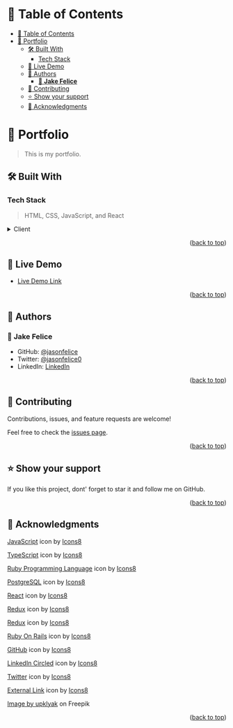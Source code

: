 <a name="readme-top"></a>

# 📗 Table of Contents

- [📗 Table of Contents](#-table-of-contents)
- [📖 Portfolio ](#-portfolio-)
  - [🛠 Built With ](#-built-with-)
    - [Tech Stack ](#tech-stack-)
  - [🚀 Live Demo ](#-live-demo-)
  - [👥 Authors ](#-authors-)
    - [👤 **Jake Felice**](#-jake-felice)
  - [🤝 Contributing ](#-contributing-)
  - [⭐️ Show your support ](#️-show-your-support-)
  - [🙏 Acknowledgments ](#-acknowledgments-)

<!-- PROJECT DESCRIPTION -->

# 📖 Portfolio <a name="about-project"></a>

> This is my portfolio.

## 🛠 Built With <a name="built-with"></a>

### Tech Stack <a name="tech-stack"></a>

> HTML, CSS, JavaScript, and React

<details>
  <summary>Client</summary>
  <ul>
    <li><a href="https://reactjs.org/">React.js</a></li>
  </ul>
</details>

<p align="right">(<a href="#readme-top">back to top</a>)</p>

<!-- LIVE DEMO -->

## 🚀 Live Demo <a name="live-demo"></a>

- [Live Demo Link](https://jakefelice.me/)

<p align="right">(<a href="#readme-top">back to top</a>)</p>

<!-- GETTING STARTED -->

<!-- AUTHORS -->

## 👥 Authors <a name="authors"></a>

### 👤 **Jake Felice**

- GitHub: [@jasonfelice](https://github.com/jasonfelice)
- Twitter: [@jasonfelice0](https://twitter.com/jasonfelice0)
- LinkedIn: [LinkedIn](https://www.linkedin.com/in/jason-felice-11a5a622b/)

<p align="right">(<a href="#readme-top">back to top</a>)</p>



<!-- CONTRIBUTING -->

## 🤝 Contributing <a name="contributing"></a>

Contributions, issues, and feature requests are welcome!

Feel free to check the [issues page](../../issues/).

<p align="right">(<a href="#readme-top">back to top</a>)</p>

<!-- SUPPORT -->

## ⭐️ Show your support <a name="support"></a>

If you like this project, dont' forget to star it and follow me on GitHub.

<p align="right">(<a href="#readme-top">back to top</a>)</p>

<!-- ACKNOWLEDGEMENTS -->

## 🙏 Acknowledgments <a name="acknowledgements"></a>

<a target="_blank" href="https://icons8.com/icon/39853/javascript">JavaScript</a> icon by <a target="_blank" href="https://icons8.com">Icons8</a>

<a target="_blank" href="https://icons8.com/icon/vMqgHSToxrJR/typescript">TypeScript</a> icon by <a target="_blank" href="https://icons8.com">Icons8</a>

<a target="_blank" href="https://icons8.com/icon/22181/ruby-programming-language">Ruby Programming Language</a> icon by <a target="_blank" href="https://icons8.com">Icons8</a>

<a target="_blank" href="https://icons8.com/icon/25010/postgresql">PostgreSQL</a> icon by <a target="_blank" href="https://icons8.com">Icons8</a>

<a target="_blank" href="https://icons8.com/icon/fdBWYEwusJbm/react">React</a> icon by <a target="_blank" href="https://icons8.com">Icons8</a>

<a target="_blank" href="https://icons8.com/icon/egQrEphjrirz/redux">Redux</a> icon by <a target="_blank" href="https://icons8.com">Icons8</a>

<a target="_blank" href="https://icons8.com/icon/egQrEphjrirz/redux">Redux</a> icon by <a target="_blank" href="https://icons8.com">Icons8</a>

<a target="_blank" href="https://icons8.com/icon/ZMFmFsekpKfY/ruby-on-rails">Ruby On Rails</a> icon by <a target="_blank" href="https://icons8.com">Icons8</a>

<a target="_blank" href="https://icons8.com/icon/62856/github">GitHub</a> icon by <a target="_blank" href="https://icons8.com">Icons8</a>

<a target="_blank" href="https://icons8.com/icon/62925/linkedin-circled">LinkedIn Circled</a> icon by <a target="_blank" href="https://icons8.com">Icons8</a>

<a target="_blank" href="https://icons8.com/icon/102925/twitter">Twitter</a> icon by <a target="_blank" href="https://icons8.com">Icons8</a>

<a target="_blank" href="https://icons8.com/icon/zWS3SNRj7odb/external-link">External Link</a> icon by <a target="_blank" href="https://icons8.com">Icons8</a>

<a href="https://www.freepik.com/free-vector/full-moon-night-sky-with-stars-clouds-trees-pond-reflecting-starlight_12682493.htm#from_view=detail_collection">Image by upklyak</a> on Freepik

<p align="right">(<a href="#readme-top">back to top</a>)</p>

